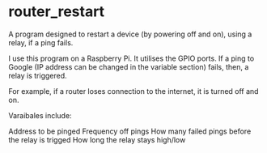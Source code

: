 # router_restart
A program designed to restart a device (by powering off and on), using a relay, if a ping fails.

I use this program on a Raspberry Pi. It utilises the GPIO ports. If a ping to Google (IP address can be changed in the variable section) fails, then, a relay is triggered. 

For example, if a router loses connection to the internet, it is turned off and on.

Varaibales include:

Address to be pinged
Frequency off pings
How many failed pings before the relay is trigged 
How long the relay stays high/low
